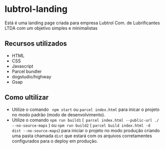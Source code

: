 # lubtrol-landing

Está é uma landing page criada para empresa Lubtrol Com. de Lubrificantes LTDA com um objetivo simples e minimalistas

## Recursos utilizados

- HTML
- CSS
- Javascript
- Parcel bundler
- dogstudio/highway
- Gsap



## Como ultilizar

- Utilize o comando ```  npm start ``` ou ``` parcel index.html ``` para inicar o projeto no modo padrão (modo de desenvolvimento).
- Utilize o comando ``` npm run build1 ``` (``` parcel index.html --public-url ./ --no-source-maps``` ) ou ``` npm run build2 ``` (  ``` parcel build index.html -d dist --no-source-maps ```) para iniciar o projeto no modo produção criando uma pasta chamada ``` dist ``` que estará com os arquivos corretamentes configurados para o deploy em produção.
